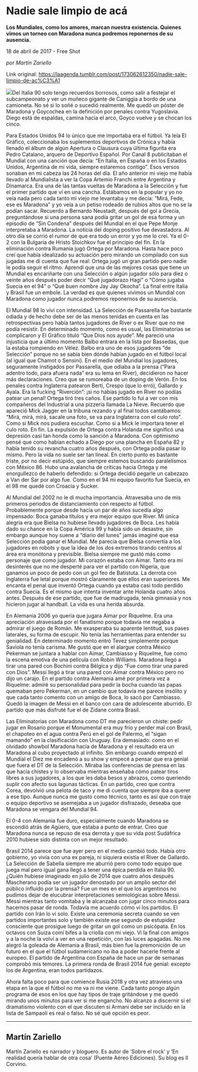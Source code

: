 # Nadie sale limpio de acá

**Los Mundiales, como los amores, marcan nuestra existencia. Quienes vimos un torneo con Maradona nunca podremos reponernos de su ausencia.**

18 de abril de 2017 - Free Shot

_por Martín Zariello_

Link original: https://laagenda.tumblr.com/post/173062612350/nadie-sale-limpio-de-ac%C3%A1

![](https://64.media.tumblr.com/aa9b2b0c62e133aef42438c612975ce6/tumblr_inline_p7g9j7mh3w1t6q87u_500.jpg)Del Italia 90 solo tengo recuerdos borrosos, como salir a festejar el subcampeonato y ver un muñeco gigante de Caniggia a bordo de una camioneta. No sé si lo soñé o sucedió realmente. Me quedó un póster de Maradona y Goycochea en la definición por penales contra Yugoslavia. Diego está de espaldas, camina hacia el arco, Goyco vuelve y se chocan los cinco. 


Para Estados Unidos 94 lo único que me importaba era el fútbol. Ya leía El Gráfico, coleccionaba los suplementos deportivos de Crónica y había llenado el álbum de algún Apertura o Clausura cuya última figurita era Pedro Catalano, arquero de Deportivo Español. Por Canal 8 publicitaban el Mundial con una canción que decía: “En Italia, en España o en los Estados Unidos, Argentina de mi vida, siempre estaremos contigo”. Esos versos sonaban en mi cabeza las 24 horas del día. El año anterior mi viejo me había llevado al Mundialista a ver la Copa Artemio Franchi entre Argentina y Dinamarca. Era una de las tantas vueltas de Maradona a la Selección y fue el primer partido que vi en una cancha. Estábamos en la popular y yo no veía nada pero cada tanto mi viejo me levantaba y me decía: “Mirá, Fede, ese es Maradona” y yo veía a un petiso rodeado de rubios altos que no se la podían sacar. Recuerdo a Bernardo Neustadt, después del gol a Grecia, preguntándose si una persona sana podía gritar un gol de esa forma y un episodio de “Sin Condena” después del Mundial en el que Pepe Monje interpretaba a Maradona. La noticia del doping positivo fue devastadora. Al otro día se corrió el rumor de que era todo un error y yo me lo creí. Ya el 0-2 con la Bulgaria de Hristo Stoichkov fue el principio del fin. En la eliminación contra Rumania jugó Ortega por Maradona. Hasta hace poco creí que había idealizado su actuación pero mirando un compilado con sus jugadas me di cuenta que fue real: Ortega jugó un gran partido pero nadie le podía seguir el ritmo. Aprendí que una de las mejores cosas que tiene un Mundial es encariñarte con una Selección o algún jugador sólo para diez o veinte años después poder decir “Qué jugadorazo Hagi” o “Cómo jugaba Suecia en el 94” o “Qué buen nombre Jay Jay Okocha”. La final entre Italia y Brasil fue un embole. La verdad es que quienes vivimos un Mundial con Maradona como jugador nunca podremos reponernos de su ausencia. 


El Mundial 98 lo viví con intensidad. La Selección de Passarella fue bastante odiada y de hecho debe ser de las menos tenidas en cuenta en las retrospectivas pero había tantos jugadores de River o ex River que no me podía resistir. En determinado momento, como es usual, las Eliminatorias se complicaron y El Gráfico tituló “Que Dios nos ayude”. Me pareció una injusticia que a último momento Balbo entrara en la lista por Bassedas, que la estaba rompiendo en Vélez. Balbo era uno de esos jugadores “de Selección” porque no se sabía bien dónde habían jugado en el fútbol local (al igual que Chamot o Sensini). En el medio del Mundial los jugadores, seguramente instigados por Passarella, que odiaba a la prensa (“Para adentro todo, para afuera nada” era su lema en River), decidieron no hacer más declaraciones. Creo que se rumoreaba de un doping de Verón. En los penales contra Inglaterra patearon Berti, Crespo (que lo erró), Gallardo y Ayala. Era la fucking “Riverción”: ¡si no habías jugado en River no podías patear un penal! Ortega tiró tres caños. Ese partido lo fui a ver con mis compañeros del Industrial a una pizzería llamada La Nieve. Recuerdo que apareció Mick Jagger en la tribuna rezando y al final todos cantábamos: “Mirá, mirá, mirá, sacale una foto, se va para Inglaterra con el culo roto”. Como si Mick nos pudiera escuchar. Como si a Mick le importara tener el culo roto. En fin. La expulsión de Ortega contra Holanda me significó una depresión casi tan honda como la sanción a Maradona. Con optimismo pensé que como habían echado a Diego por una plancha en España 82 y había tenido su revancha cuatro años después, con Ortega podía pasar lo mismo. Pero la vida no suele ser tan lineal. En cierto punto es bastante triste, por no decir estúpido, que siempre estemos buscando paralelismos con México 86. Hubo una avalancha de críticas hacia Ortega y me enorgullezco de haberlo defendido: si Ortega decidió pegarle un cabezazo a Van der Sar por algo fue. Como en el 94 mi equipo favorito fue Suecia, en el 98 me quedé con Croacia y Sucker. 


Al Mundial del 2002 no le di mucha importancia. Atravesaba uno de mis primeros periodos de distanciamiento con respecto al fútbol. Probablemente porque desde hacía un par de años sucedía algo impensado: Boca ganaba títulos y era mejor equipo que River. Mi única alegría era que Bielsa no hubiese llevado jugadores de Boca. Les había dado su chance en la Copa América 99 y había sido un desastre, sin embargo aunque hoy suene a “diario del lunes” jamás imaginé que esa Selección podía ganar el Mundial. Me parecía que Bielsa convertía a los jugadores en robots y que la idea de los dos extremos tirando centros al área era monótona y previsible. Bielsa siempre me gustó más como personaje que como jugador. Mi corazón estaba con Aimar. Tanto era mi desinterés que no me desperté para ver el partido con Nigeria, que ganamos un poco de pedo con un gol feo de Batistuta. La derrota con Inglaterra fue letal porque mostró claramente que ellos eran superiores. Me encanta el penal que inventó Ortega cuando ya estaba casi todo perdido contra Suecia. Es el mismo que intenta inventar ante Holanda cuatro años antes. Después de ese partido, que fue de madrugada, tenía gimnasia y nos hicieron jugar al handball. La vida es una herida absurda. 


En Alemania 2006 yo quería que jugara Aimar por Riquelme. Era una apreciación atravesada por el fanatismo porque todavía me negaba a admirar el juego de Román. Me exasperaba su aparente lentitud, sus pases laterales, su forma de escupir. No tenía las herramientas para entender su genialidad. En determinado momento entró Tevez simplemente porque Saviola no tenía carisma. Me gustó que en el alargue contra México Pekerman se juntara a hablar con Aimar, Cambiasso y Riquelme, fue como la escena emotiva de una película con Robin Williams. Maradona llegó a tirar una pared con Bochini contra Bélgica y dijo “Fue como tirar una pared con Dios”. Messi llegó a tirar una pared con Aimar contra México pero no dijo un carajo. En el partido contra Alemania amé por primera vez a Riquelme: admiré su personalidad para pedir la bocha cuando las papas quemaban pero Pekerman, en un cambio que todavía me parece insólito y que cada tanto comento con un amigo de Boca, lo sacó por Cambiasso. Quedó la imagen de Messi en el banco con cara de adolescente aburrido. El partido que más disfruté fue el de Zidane contra Brasil. 


Las Eliminatorias con Maradona como DT me parecieron un chiste: pedir jugar en Rosario porque el Monumental era muy frío y perder mal con Brasil, el chapoteo en el agua contra Perú en el gol de Palermo, el “sigan mamando” en la clasificación con Uruguay. Era demasiado: como en el olvidado showbol Maradona hacía de Maradona y el resultado era un Maradona al cubo proyectado al infinito. Sin embargo cuando empezó el Mundial el Diez me encadenó a su show y empecé a pensar que era genial que fuera el DT de la Selección. Miraba las conferencias de prensa en las que hacía chistes y lo observaba mientras enseñaba cómo patear tiros libres a sus jugadores, a los que les daba besos y abrazos, como queriendo suplir con afecto sus lagunas tácticas. En un partido, creo que contra Corea, devolvió una pelota de taco y me di cuenta que siempre iba a querer a ese tipo. Aunque nunca me gustó como técnico, tanto es así que con traje o equipo deportivo se asemejaba a un jugador disfrazado, deseaba que Maradona se vengara del Mundial 94. 


El 0-4 con Alemania fue duro, especialmente cuando Maradona se escondió atrás de Agüero, que estaba a punto de entrar. Creo que Maradona nunca se repuso de esa derrota y que su vida post Sudáfrica 2010 hubiese sido distinta con un mejor resultado. 


Brasil 2014 parece que fue ayer pero en el medio cambió todo. Había otro gobierno, yo vivía con una ex pareja, ni siquiera existía el River de Gallardo. La Selección de Sabella siempre me aburrió pero como todo equipo que juega mal pero igual gana llegó a tener una épica perdida en Italia 90. ¿Quién hubiese imaginado en julio de 2014 que cuatro años después Mascherano podía ser un jugador denostado por un amplio sector del público influido por la prensa? Fue un mes en el que los argentinos no pudimos dejar de elucubrar interpretaciones semiológicas sobre Messi. Messi mientras tanto vomitaba y le alcanzaba con jugar cinco minutos para hacernos pasar de ronda. Todavía me acuerdo cómo vi los partidos. El partido con Irán lo vi solo. Existe una ceremonia secreta cuando se ven partidos importantes solo y también existe ese segundo de estupidez consciente que prosigue luego de gritar un gol como un psicópata. En los octavos con Suiza comí bifes a la criolla con mi viejo. Vi la final con amigos y a la noche la volví a ver en una repetición, con las luces apagadas. No me alegró la goleada de Alemania a Brasil, más bien fue la premonición de un futuro en el que el fútbol sudamericano no iba a poder hacerle frente al europeo. El partido de Argentina con España de hace un par de semanas comprobó mis temores. La primera ronda de Brasil 2014 fue genial: excepto los de Argentina, eran todos partidazos.


Ahora falta poco para que comience Rusia 2018 y otra vez atravieso una etapa en la que el fútbol no me va ni me viene. Cada tanto pongo algún programa de esos en los que hay tipos de traje gritándose y me quedó mirando unos minutos para ver si me engancho. No alcanzo a discernir si el dramatismo violento con el que discuten si Armani debe ser incluido en la lista de Sampaoli es real o falso. No sé qué opción es peor. 




---

 Martín Zariello
----------------

 Martín Zariello es narrador y bloguero. Es autor de ‘Sobre el rock’ y ‘En realidad quería hablar de otra cosa’ (Puente Aéreo Ediciones). Su blog es Il Corvino. 

